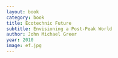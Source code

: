 ```yaml
---
layout: book
category: book
title: Ecotechnic Future
subtitle: Envisioning a Post-Peak World
author: John Michael Greer
year: 2010
image: ef.jpg
---
```

